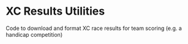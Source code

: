 # XC Results Utilities

Code to download and format XC race results for team scoring (e.g. a handicap competition)
